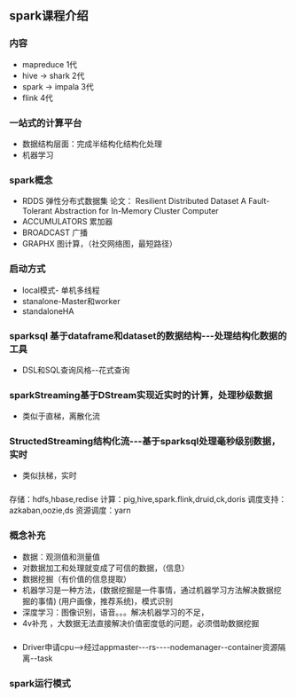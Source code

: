 ## spark课程介绍
### 内容
- mapreduce       1代
- hive -> shark   2代
- spark -> impala 3代
- flink           4代
### 一站式的计算平台
- 数据结构层面：完成半结构化结构化处理
- 机器学习

### spark概念
- RDDS   弹性分布式数据集 论文： Resilient Distributed Dataset A Fault-Tolerant Abstraction for In-Memory Cluster Computer
- ACCUMULATORS  累加器
- BROADCAST  广播
- GRAPHX   图计算，（社交网络图，最短路径）
### 启动方式
- local模式- 单机多线程
- stanalone-Master和worker
- standaloneHA
### sparksql 基于dataframe和dataset的数据结构---处理结构化数据的工具
- DSL和SQL查询风格--花式查询
### sparkStreaming基于DStream实现近实时的计算，处理秒级数据
- 类似于直梯，离散化流
### StructedStreaming结构化流---基于sparksql处理毫秒级别数据，实时
- 类似扶梯，实时
### 
存储：hdfs,hbase,redise
计算：pig,hive,spark.flink,druid,ck,doris
调度支持：azkaban,oozie,ds
资源调度：yarn
### 概念补充
- 数据：观测值和测量值
- 对数据加工和处理就变成了可信的数据，（信息）
- 数据挖掘（有价值的信息提取）
- 机器学习是一种方法，(数据挖掘是一件事情，通过机器学习方法解决数据挖掘的事情) (用户画像，推荐系统)，模式识别
- 深度学习：图像识别，语音。。。解决机器学习的不足，
- 4v补充 ，大数据无法直接解决价值密度低的问题，必须借助数据挖掘

### 
- Driver申请cpu-->经过appmaster---rs----nodemanager--container资源隔离--task
### spark运行模式
